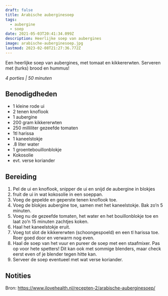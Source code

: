 ```yaml
---
draft: false
title: Arabische auberginesoep
tags:
  - aubergine
  - soep
date: 2021-05-03T20:41:34.099Z
description: Heerlijke soep van aubergines
image: arabische-auberginesoep.jpg
lastmod: 2023-02-08T21:27:36.772Z
---
```

Een heerlijke soep van aubergines, met tomaat en kikkererwten. Serveren met (turks) brood en hummus!  

_4 porties | 50 minuten_

## Benodigdheden
-   1 kleine rode ui  
-   2 tenen knoflook
-   1 aubergine
-   200 gram kikkererwten 
-   250 milliliter gezeefde tomaten 
-   1tl harissa 
-   1 kaneelstokje 
-   .8 liter water 
-   1 groentebouillonblokje 
-   Kokosolie 
-   evt. verse koriander 

## Bereiding
1.  Pel de ui en knoflook, snipper de ui en snijd de aubergine in blokjes 
2.  fruit de ui in wat kokosolie in een soeppan. 
3.  Voeg de gepelde en geperste tenen knoflook toe. 
4.  Voeg de blokjes aubergine toe, samen met het kaneelstokje. Bak zo’n 5 minuten. 
5.  Voeg nu de gezeefde tomaten, het water en het bouillonblokje toe en laat zo’n 15 minuten zachtjes koken. 
6.  Haal het kaneelstokje eruit. 
7.  Voeg tot slot de kikkererwten (schoongespoeld) en een tl harissa toe. Roer goed door en verwarm nog even. 
8.  Haal de soep van het vuur en pureer de soep met een staafmixer. Pas op voor hete spetters! Dit kan ook met sommige blenders, maar check eerst even of je blender tegen hitte kan. 
9.  Serveer de soep eventueel met wat verse koriander.

## Notities
Bron: <https://www.ilovehealth.nl/recepten-2/arabische-auberginesoep/>  